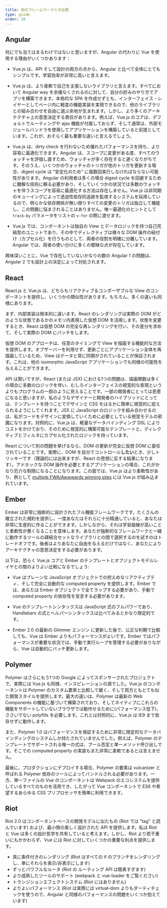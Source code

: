 ```yaml
---
title: 他のフレームワークとの比較
type: guide
order: 19
---
```


## Angular

何にでも当てはまるわけではないと思いますが、Angular の代わりに Vue を使用する理由がいくつかあります：

- Vue.js は、API そして設計の両方の点から、Angular と比べて全体にとてもシンプルです。学習効率が非常に高いと言えます。

- Vue.js は、より柔軟で自己を主張しないライブラリと言えます。すべてにおいて Angular way を余儀なくされるのに対して、自分の好みのやり方でアプリを構築できます。本格的な SPA を作成せずとも、インターフェイス・レイヤーとしてページ内に軽度の機能実装を実現できるので、他のライブラリとの組み合わせを自由に選ぶ余地が生まれます。しかし、より多くのアーキテクチャ上の意思決定する責任があります。例えば、Vue.js のコアは、デフォルトでルーティングや ajax 機能が付属しておらず、そして通常は、外部モジュールバンドラを使用してアプリケーションを構築していると前提としています。これが、おそらく最も重要な違いと言えるでしょう。

- Vue.js は、dirty check を行わないため優れたパフォーマンスを持ち、より容易に最適化できます。Angular は、スコープに変更がある度、すべてのウォッチャを評価し直すため、ウォッチャが多く存在すると遅くなりがちです。そのうえ、いくつかのウォッチャのトリガが他のトリガを更新する場合、digest cycle は "安定化のため" に複数回実行しなければならない可能性があります。Angular の利用者は多くの場合 digest cycle を回避するために難解な技術に頼る必要があり、そしていくつかの状況では多数のウォッチャを伴うスコープを容易に最適化する方法は存在しません。Vue.js は非同期のキューイングによって透過性依存的追跡を監視するシステムを採用しているので、明らかな依存関係が無い限りすべての変更のトリガは独立して機能し、この問題に悩まされることはありません。唯一最適化のヒントとして `track-by` パラメータをリストの `v-for` の際に渡せます。

- Vue.js では、コンポーネントは独自の View とデータロジックを持つ自己完結型のユニットであり、その中でディレクティブは様々な DOM 操作の紐付け（カプセル化）を行うものとして、両者の役割を明確に分離しています。Angular では、両者の使い分けに多くの曖昧な点が存在しています。

興味深いことに、Vue で存在していないかなりの数の Angular 1 の問題は、Angular 2 でも設計上の決定によって対処されます。

## React

React.js と Vue.js は、どちらもリアクティブ＆コンポーザブルな View のコンポーネントを提供し、いくつかの類似性があります。もちろん、多くの違いも同様にあります。

まず、内部実装は根本的に違います。React のレンダリングは実際の DOM がどのような状態であるかのメモリ内表現した仮想 DOM を活用します。状態を変更するとき、React は仮想 DOM の完全な再レンダリングを行い、その差分を求めて、そして実際の DOM にパッチをします。

仮想 DOM のアプローチは、任意のタイミングで View を描画する機能的な方法を提供します。オブザーバーを利用せず、更新ごとにアプリケーション全体を再描画しているため、View はデータと常に同期がされていることが保証されます。これは、他の isomorphic JavaScript アプリケーションでも同様の可能性を与えることができます。

API は賢いですが、React (または JSX) における1つの問題は、描画関数は多くの場合に多数のロジックを伴い、むしろインターフェイスの視覚的な表現というよりもプログラムの一部のように見えることです。一部の開発者にとっては恩恵になると思いますが、私のようなデザイナーと開発者のハイブリッドにとっては、テンプレートを持つことでデザインと CSS をはるかに簡単に視覚的に捉えられるようにしてくれます。JSX に JavaScript のロジックを組み合わせるのは、私がコードをデザインに変換していくために必要としている視覚モデルの邪魔になります。対照的に、Vue.js は、軽量なデータバインディング DSL によりコストをかけており、そのために視覚的に構築可能なテンプレートと、ディレクティブとフィルタにカプセル化されたロジックを持っています。

React について別の問題を挙げるなら、DOM の更新が完全に仮想 DOM に委任されていることです。実際に、DOM を自分でコントロール**したい**とき、少しトリッキーです（理論的には出来ますが、React の思想に反する結果になります）。アドホックな DOM 操作を必要とするアプリケーションの場合、これがかなり厄介な制限になることになります。この面では、Vue.js はより柔軟性があり、例として [multiple FWA/Awwwards winning sites](https://github.com/vuejs/vue/wiki/Projects-Using-Vue.js#interactive-experiences) には Vue.js が組み込まれています。

## Ember

Ember は非常に独断的に設計されたフル機能フレームワークです。たくさんの確立された規約を提供し、一度あなたはそれらに十分精通していると、あなたは非常に生産的に作ることができます。しかしながら、それは学習曲線が高いことと柔軟性が悪くなることを意味します。あなたが独断的なフレームワークと一緒に動作するツールの疎結合セットなライブラリとの間で選択するのを試すのはトレードオフです。後者はよりあなたに自由を与えるだけではなく、あなたによりアーキテクチャの意思決定をする必要があります。

以下は、恐らく Vue.js コアと Ember のテンプレートとオブジェクトモデルレイヤとの間のよりよい比較になるでしょう:

- Vue はプレーンな JavaScript オブジェクトでの控えめなリアクティブティ、そして完全に自動的な computed property を提供します。Ember では、あなたは Ember オブジェクトで全てラップする必要があり、手動で computed property の依存性を宣言する必要があります。

- Vue のテンプレートシンタックスは JavaScript 式のフルパワーであり、Handlebars の式とヘルパーシンタックスは比べてみるとかなり限定的です。

- Ember 2.0 の最新の Glimmer エンジン に更新した後で、公正な利鞘で比較しても、Vue は Ember よりもパフォーマンスがよいです。Ember ではパフォーマンスが重要な状況では、手動で実行ループを管理する必要がありながら、Vue は自動的にバッチ更新します。

## Polymer

Polymer はさらにもう1つの Google によってスポンサーされたプロジェクトで、実際には Vue.js も同様、インスピレーションの源でした。Vue.js のコンポーネントは Polymer のカスタム要素と比較して緩く、そして両方ともとても似た開発スタイルを提供します。最大の違いは、Polymer は最新の Web Components の機能に基づいて構築されており、そしてネイティブにこれらの機能をサポートしていないブラウザでは動作せるために(パフォーマンス低下)、ささいでない polyfills を必要します。これとは対照的に、Vue.js は IE9 まで依存せずに動作します。

また、Polymer 1.0 はパフォーマンスを保証するために非常に限定的なデータバインディングのシステムしか持たされていませんでした。例えば、Polymer のテンプレートでサポートされる唯一の式は、ブール否定と単一メソッド呼び出しです。そこでの computed property の実装もまた非常に柔軟であるとは言えません。

最後に、プロダクションにデプロイする場合、Polymer の要素は vulcanizer と呼ばれる Polymer 依存のツールによってバンドルされる必要があります。一方、単一ファイルの Vue のコンポーネントは Webpack のエコシステムを提供しているすべてのものを活用でき、したがって Vue コンポーネントで ES6 や希望するあらゆる CSS プリプロセッサを簡単に利用できます。

## Riot

Riot 2.0 はコンポーネントベースの開発モデルに似たもの (Riot では "tag" と読んでいます) および、最小限の美しく設計された API を提供します。私は Riot と Vue は多くの設計哲学を共有していると考えます。しかし、Riot より若干重いにもかかわらず、Vue には Riot に対していくつかの重要な利点を提供します。

- 真に条件付きのレンダリング (Riot はすべての if のブランチをレンダリングし、単にそれらを表示/非表示にします)
- ずっとパワフルなルータ (Riot の ルーティング API は簡素すぎます)
- より成熟したツールのサポート (webpack と vue-loader をご覧ください)
- トランジションエフェクトシステム (Riot にはありません)
- よりよいパフォーマンス (Riot は実際には virtual-dom よりもダーティチェックを使うので、Angular と同様のパフォーマンスの問題をいくつか抱えています)
